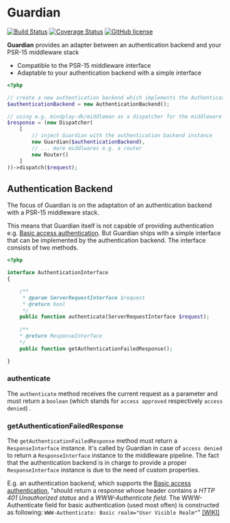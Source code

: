 # Guardian

[![Build Status](https://travis-ci.org/timtegeler/guardian.svg?branch=master)](https://travis-ci.org/timtegeler/guardian)
[![Coverage Status](https://coveralls.io/repos/github/timtegeler/guardian/badge.svg?branch=master)](https://coveralls.io/github/timtegeler/guardian?branch=master)
[![GitHub license](https://img.shields.io/github/license/timtegeler/guardian.svg)]()

**Guardian** provides an adapter between an authentication backend and your PSR-15 middleware stack

- Compatible to the PSR-15 middleware interface 
- Adaptable to your authentication backend with a simple interface

```php
<?php

// create a new authentication backend which implements the AuthenticationInterface
$authenticationBackend = new AuthenticationBackend();

// using e.g. mindplay-dk/middleman as a dispatcher for the middleware stack
$response = (new Dispatcher(
    [   
        // inject Guardian with the authentication backend instance
        new Guardian($authenticationBackend),
        // ... more middlwares e.g. a router
        new Router()
    ]
))->dispatch($request);
```

## Authentication Backend

The focus of Guardian is on the adaptation of an authentication backend with a PSR-15 middleware stack. 

This means that Guardian itself is not capable of providing authentication e.g. [Basic access authentication](https://en.wikipedia.org/wiki/Basic_access_authentication). But Guardian ships with a simple interface that can be implemented by the authentication backend. The interface consists of two methods. 
 
```php
<?php

interface AuthenticationInterface
{

    /**
     * @param ServerRequestInterface $request
     * @return bool
     */
    public function authenticate(ServerRequestInterface $request);
    
    /**
    * @return ResponseInterface
    */
    public function getAuthenticationFailedResponse();

}
```

### authenticate

The `authenticate` method receives the current request as a parameter and must return a `boolean` (which stands for `access approved` respectively `access denied`) . 

### getAuthenticationFailedResponse

The `getAuthenticationFailedResponse` method must return a `ResponseInterface` instance. It's called by Guardian in case of `access denied` to return a `ResponseInterface` instance to the middleware pipeline. The fact that the authentication backend is in charge to provide a proper `ResponseInterface` instance is due to the need of custom properties.

E.g. an authentication backend, which supports the [Basic access authentication](https://en.wikipedia.org/wiki/Basic_access_authentication), "should return a response whose header contains a *HTTP 401 Unauthorized status* and a *WWW-Authenticate field.* The WWW-Authenticate field for basic authentication (used most often) is constructed as following:  `WWW-Authenticate: Basic realm="User Visible Realm"`" [[WIKI]](https://en.wikipedia.org/wiki/Basic_access_authentication#Server_side)

